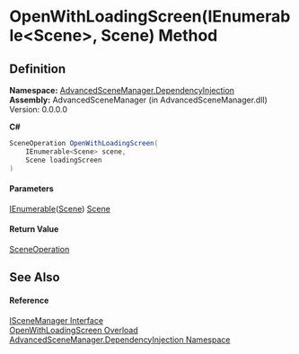# OpenWithLoadingScreen(IEnumerable\<Scene>, Scene) Method

## Definition

**Namespace:** [AdvancedSceneManager.DependencyInjection](N_AdvancedSceneManager_DependencyInjection.md)\
**Assembly:** AdvancedSceneManager (in AdvancedSceneManager.dll) Version: 0.0.0.0

**C#**

```c#
SceneOperation OpenWithLoadingScreen(
	IEnumerable<Scene> scene,
	Scene loadingScreen
)
```

#### Parameters

&#x20; [IEnumerable](https://learn.microsoft.com/dotnet/api/system.collections.generic.ienumerable-1)([Scene](T_AdvancedSceneManager_Models_Scene.md))   [Scene](T_AdvancedSceneManager_Models_Scene.md)&#x20;

#### Return Value

[SceneOperation](T_AdvancedSceneManager_Core_SceneOperation.md)

## See Also

#### Reference

[ISceneManager Interface](T_AdvancedSceneManager_DependencyInjection_ISceneManager.md)\
[OpenWithLoadingScreen Overload](Overload_AdvancedSceneManager_DependencyInjection_ISceneManager_OpenWithLoadingScreen.md)\
[AdvancedSceneManager.DependencyInjection Namespace](N_AdvancedSceneManager_DependencyInjection.md)
